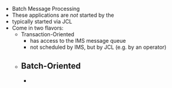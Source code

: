 - Batch Message Processing
- These applications are _not_ started by the
- typically started via JCL
- Come in two flavors:
	- Transaction-Oriented
		- has access to the IMS message queue
		- not scheduled by IMS, but by JCL (e.g. by an operator)
	- Batch-Oriented
		-
		-